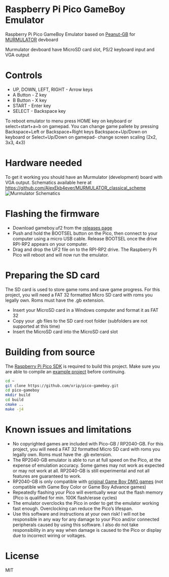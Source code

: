 # Raspberry Pi Pico GameBoy Emulator
Raspberry Pi Pico GameBoy Emulator based on [Peanut-GB](https://github.com/deltabeard/Peanut-GB) for [MURMULATOR](https://github.com/AlexEkb4ever/MURMULATOR_classical_scheme) devboard 

Murmulator devboard have MicroSD card slot, PS/2 keyboard input and VGA output

# Controls
* UP, DOWN, LEFT, RIGHT - Arrow keys
* A Button - Z key
* B Button - X key
* START - Enter key
* SELECT - Backspace key

To reboot emulator to menu press HOME key on keyboard or select+start+a+b on gamepad.
You can change game pallete by pressing Backspace+Left or Backspace+Right keys
Backspace+Up/Down on keyboard or Select+Up/Down on gamepad- change screen scaling (2x2, 3x3, 4x3)

# Hardware needed
To get it working you should have an Murmulator (development) board with VGA output. Schematics available here at https://github.com/AlexEkb4ever/MURMULATOR_classical_scheme
![Murmulator Schematics](https://github.com/javavi/pico-infonesPlus/blob/main/assets/Murmulator-1_BSchem.JPG)

# Flashing the firmware
* Download gameboy.uf2 from the [releases page](https://github.com/xrip/pico-gameboy/releases)
* Push and hold the BOOTSEL button on the Pico, then connect to your computer using a micro USB cable. Release BOOTSEL once the drive RPI-RP2 appears on your computer.
* Drag and drop the UF2 file on to the RPI-RP2 drive. The Raspberry Pi Pico will reboot and will now run the emulator.

# Preparing the SD card
The SD card is used to store game roms and save game progress. For this project, you will need a FAT 32 formatted Micro SD card with roms you legally own. Roms must have the .gb extension.

* Insert your MicroSD card in a Windows computer and format it as FAT 32
* Copy your .gb files to the SD card root folder (subfolders are not supported at this time)
* Insert the MicroSD card into the MicroSD card slot


# Building from source
The [Raspberry Pi Pico SDK](https://github.com/raspberrypi/pico-sdk) is required to build this project. Make sure you are able to compile an [example project](https://github.com/raspberrypi/pico-examples#first--examples) before continuing.
```bash
cd ~
git clone https://github.com/xrip/pico-gameboy.git
cd pico-gameboy
mkdir build
cd build
cmake ..
make -j4
```


# Known issues and limitations
* No copyrighted games are included with Pico-GB / RP2040-GB. For this project, you will need a FAT 32 formatted Micro SD card with roms you legally own. Roms must have the .gb extension.
* The RP2040-GB emulator is able to run at full speed on the Pico, at the expense of emulation accuracy. Some games may not work as expected or may not work at all. RP2040-GB is still experimental and not all features are guaranteed to work.
* RP2040-GB is only compatible with [original Game Boy DMG games](https://en.wikipedia.org/wiki/List_of_Game_Boy_games) (not compatible with Game Boy Color or Game Boy Advance games)
* Repeatedly flashing your Pico will eventually wear out the flash memory (Pico is qualified for min. 100K flash/erase cycles)
* The emulator overclocks the Pico in order to get the emulator working fast enough. Overclocking can reduce the Pico’s lifespan.
* Use this software and instructions at your own risk! I will not be responsible in any way for any damage to your Pico and/or connected peripherals caused by using this software. I also do not take responsibility in any way when damage is caused to the Pico or display due to incorrect wiring or voltages.

# License
MIT
